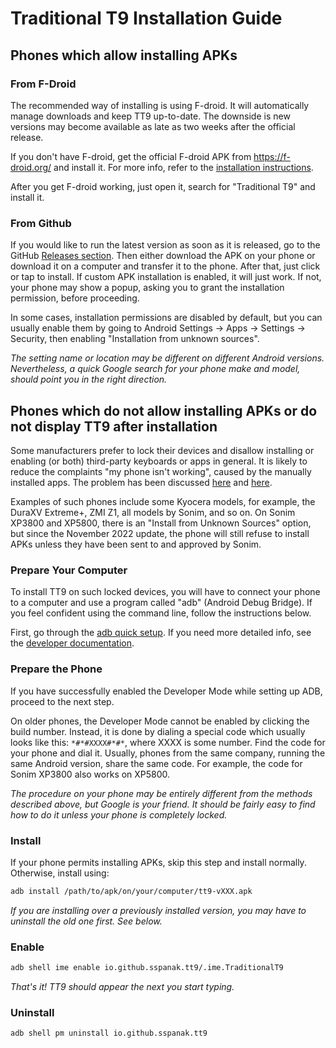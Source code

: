 # Traditional T9 Installation Guide

## Phones which allow installing APKs

### From F-Droid
The recommended way of installing is using F-droid. It will automatically manage downloads and keep TT9 up-to-date. The downside is new versions may become available as late as two weeks after the official release.

If you don't have F-droid, get the official F-droid APK from https://f-droid.org/ and install it. For more info, refer to the [installation instructions](https://f-droid.org/en/docs/Get_F-Droid/).

After you get F-droid working, just open it, search for "Traditional T9" and install it.

### From Github
If you would like to run the latest version as soon as it is released, go to the GitHub [Releases section](https://github.com/sspanak/tt9/releases). Then either download the APK on your phone or download it on a computer and transfer it to the phone. After that, just click or tap to install. If custom APK installation is enabled, it will just work. If not, your phone may show a popup, asking you to grant the installation permission, before proceeding.

In some cases, installation permissions are disabled by default, but you can usually enable them by going to Android Settings → Apps → Settings → Security, then enabling "Installation from unknown sources".

_The setting name or location may be different on different Android versions. Nevertheless, a quick Google search for your phone make and model, should point you in the right direction._

## Phones which do not allow installing APKs or do not display TT9 after installation
Some manufacturers prefer to lock their devices and disallow installing or enabling (or both) third-party keyboards or apps in general. It is likely to reduce the complaints "my phone isn't working", caused by the manually installed apps. The problem has been discussed [here](https://github.com/sspanak/tt9/issues/455) and [here](https://github.com/sspanak/tt9/issues/198).

Examples of such phones include some Kyocera models, for example, the DuraXV Extreme+, ZMI Z1, all models by Sonim, and so on. On Sonim XP3800 and XP5800, there is an "Install from Unknown Sources" option, but since the November 2022 update, the phone will still refuse to install APKs unless they have been sent to and approved by Sonim.

### Prepare Your Computer
To install TT9 on such locked devices, you will have to connect your phone to a computer and use a program called "adb" (Android Debug Bridge). If you feel confident using the command line, follow the instructions below.

First, go through the [adb quick setup](https://www.xda-developers.com/install-adb-windows-macos-linux/). If you need more detailed info, see the [developer documentation](https://developer.android.com/tools/adb).

### Prepare the Phone
If you have successfully enabled the Developer Mode while setting up ADB, proceed to the next step.

On older phones, the Developer Mode cannot be enabled by clicking the build number. Instead, it is done by dialing a special code which usually looks like this: `*#*#XXXX#*#*`, where XXXX is some number. Find the code for your phone and dial it. Usually, phones from the same company, running the same Android version, share the same code. For example, the code for Sonim XP3800 also works on XP5800.

_The procedure on your phone may be entirely different from the methods described above, but Google is your friend. It should be fairly easy to find how to do it unless your phone is completely locked._

### Install
If your phone permits installing APKs, skip this step and install normally. Otherwise, install using:

```bash
adb install /path/to/apk/on/your/computer/tt9-vXXX.apk
```

_If you are installing over a previously installed version, you may have to uninstall the old one first. See below._

### Enable

```bash
adb shell ime enable io.github.sspanak.tt9/.ime.TraditionalT9
```

_That's it! TT9 should appear the next you start typing._

### Uninstall

```bash
adb shell pm uninstall io.github.sspanak.tt9
```